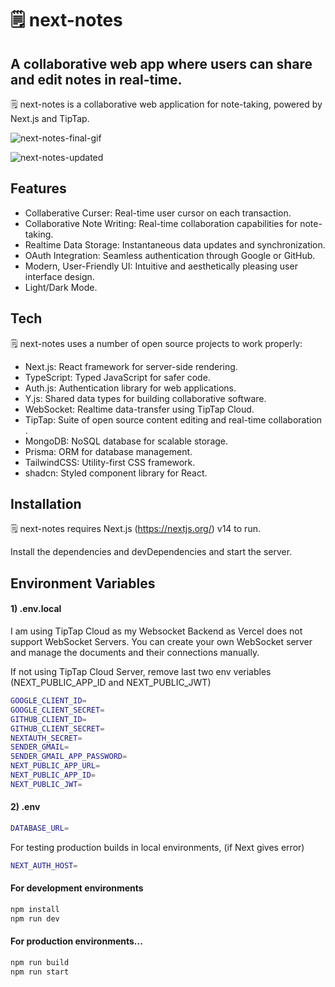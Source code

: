 # 🗒 ️next-notes

## A collaborative web app where users can share and edit notes in real-time.

🗒️ next-notes is a collaborative web application for note-taking, powered by Next.js and TipTap.

![next-notes-final-gif](https://github.com/raumildhandhukia/nextnotes/assets/72497060/22d67958-834d-4ea9-8184-a0020bef5873)

![next-notes-updated](https://github.com/raumildhandhukia/nextnotes/assets/72497060/97d262ef-9231-4f5a-b503-edfca1fbbb4d)

## Features

- Collaberative Curser: Real-time user cursor on each transaction.
- Collaborative Note Writing: Real-time collaboration capabilities for note-taking.
- Realtime Data Storage: Instantaneous data updates and synchronization.
- OAuth Integration: Seamless authentication through Google or GitHub.
- Modern, User-Friendly UI: Intuitive and aesthetically pleasing user interface design.
- Light/Dark Mode.

## Tech

🗒️ next-notes uses a number of open source projects to work properly:

- Next.js: React framework for server-side rendering.
- TypeScript: Typed JavaScript for safer code.
- Auth.js: Authentication library for web applications.
- Y.js: Shared data types for building collaborative software.
- WebSocket: Realtime data-transfer using TipTap Cloud.
- TipTap: Suite of open source content editing and real-time collaboration .
- MongoDB: NoSQL database for scalable storage.
- Prisma: ORM for database management.
- TailwindCSS: Utility-first CSS framework.
- shadcn: Styled component library for React.

## Installation

🗒 ️next-notes requires Next.js (https://nextjs.org/) v14 to run.

Install the dependencies and devDependencies and start the server.

## Environment Variables

#### 1) .env.local

I am using TipTap Cloud as my Websocket Backend as Vercel does not
support WebSocket Servers. You can create your own WebSocket server
and manage the documents and their connections manually.

If not using TipTap Cloud Server, remove last two env veriables
(NEXT_PUBLIC_APP_ID and NEXT_PUBLIC_JWT)

```sh
GOOGLE_CLIENT_ID=
GOOGLE_CLIENT_SECRET=
GITHUB_CLIENT_ID=
GITHUB_CLIENT_SECRET=
NEXTAUTH_SECRET=
SENDER_GMAIL=
SENDER_GMAIL_APP_PASSWORD=
NEXT_PUBLIC_APP_URL=
NEXT_PUBLIC_APP_ID=
NEXT_PUBLIC_JWT=
```

#### 2) .env

```sh
DATABASE_URL=
```

For testing production builds in local environments,
(if Next gives error)

```sh
NEXT_AUTH_HOST=
```

#### For development environments

```sh
npm install
npm run dev
```

#### For production environments...

```sh
npm run build
npm run start
```
